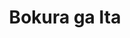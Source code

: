 --- 
title: "Bokura ga Ita"
publishdate: "2019-7-29T16:48:46+02:00"
src: "https://365manga.net/manga/bokura-ga-ita"
image: "https://data.365manga.net/images/thumbnails/6787-bokura-ga-ita.jpg"
description: "From Hanashi: The start of high school life. To the girls, that also meant the start of their love lives. For brand new first year student, Takahashi Nanami (Nana for short), it was no different... She happens to end up in the same class as the incredibly popular Yano Motoharu, who rumors say that two thirds of all the girls are guaranteed to fall in love with. But will that…"
---
